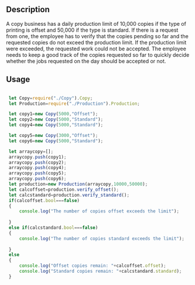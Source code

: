 ## Description

A copy business has a daily production limit of 10,000 copies if the type of printing is offset and 50,000 if the type is standard. If there is a request from one, the employee has to verify that the copies pending so far and the requested copies do not exceed the production limit. If the production limit were exceeded, the requested work could not be accepted. The employee needs to keep a good track of the copies requested so far to quickly decide whether the jobs requested on the day should be accepted or not.

## Usage

```Javascript

 let Copy=require("./Copy").Copy;
 let Production=require("./Production").Production;

 let copy1=new Copy(5000,"Offset");
 let copy2=new Copy(5000,"Standard");
 let copy4=new Copy(5000,"Standard");

 let copy5=new Copy(3000,"Offset");
 let copy6=new Copy(5000,"Standard");

 let arraycopy=[];
 arraycopy.push(copy1);
 arraycopy.push(copy2);
 arraycopy.push(copy4);
 arraycopy.push(copy5);
 arraycopy.push(copy6);
 let production=new Production(arraycopy,10000,50000);
 let calcoffset=production.verify_offset();
 let calcstandard=production.verify_standard();
 if(calcoffset.bool===false)
 {
     console.log("The number of copies offset exceeds the limit");
    
 }
 else if(calcstandard.bool===false)
 {
     console.log("The number of copies standard exceeds the limit");
    
 }
 else
 {
     console.log("Offset copies remain: "+calcoffset.offset);
     console.log("Standard copies remain: "+calcstandard.standard);
 }
 

```